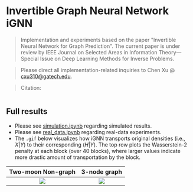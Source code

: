 # Invertible Graph Neural Network iGNN
> Implementation and experiments based on the paper "Invertible Neural Network for Graph Prediction". The current paper is under review by IEEE Journal on Selected Areas in Information Theory—Special Issue on Deep Learning Methods for Inverse Problems. 

> Please direct all implementation-related inquiries to Chen Xu @ cxu310@gatech.edu.

> Citation:
```

```
<!-- ## Table of Contents
* [Full results](#full-results)
 -->
## Full results
- Please see [simulation.ipynb](https://github.com/hamrel-cxu/Invertible-Graph-Neural-Network-iGNN/blob/main/simulation.ipynb) regarding simulated results.
- Please see [real_data.ipynb](https://github.com/hamrel-cxu/Invertible-Graph-Neural-Network-iGNN/blob/main/real_data.ipynb) regarding real-data experiments.
- The `.gif` below visualizes how iGNN transports original densities (i.e., $X|Y$) to their corresponding ($H|Y$). The top row plots the Wasserstein-2 penalty at each block (over 40 blocks), where larger values indicate more drastic amount of transportation by the block.

<!-- ![Alt Text](https://github.com/hamrel-cxu/Invertible-Graph-Neural-Network-iGNN/blob/main/Two-moon-illustration.gif)

 -->
Two-moon Non-graph          |  3-node graph
:-------------------------:|:-------------------------:
![](https://github.com/hamrel-cxu/Invertible-Graph-Neural-Network-iGNN/blob/main/Two-moon-illustration.gif)  |  ![](https://github.com/hamrel-cxu/Invertible-Graph-Neural-Network-iGNN/blob/main/Graph-illustration.gif)
